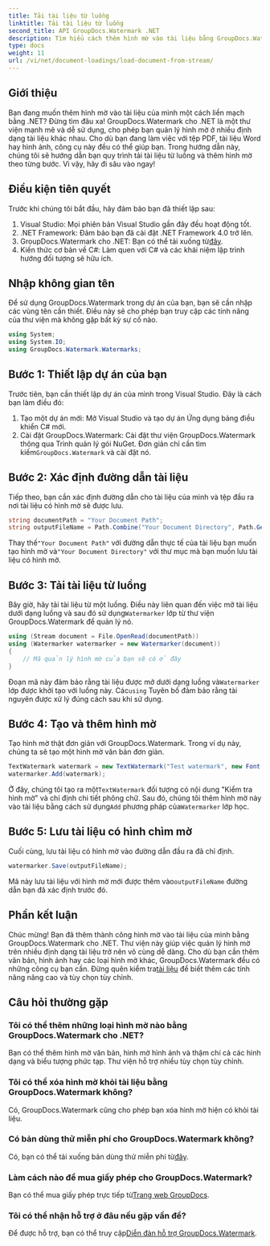 ```yaml
---
title: Tải tài liệu từ luồng
linktitle: Tải tài liệu từ luồng
second_title: API GroupDocs.Watermark .NET
description: Tìm hiểu cách thêm hình mờ vào tài liệu bằng GroupDocs.Watermark cho .NET với hướng dẫn này. Hoàn hảo cho các nhà phát triển muốn tăng cường bảo mật tài liệu.
type: docs
weight: 11
url: /vi/net/document-loadings/load-document-from-stream/
---
```

## Giới thiệu
Bạn đang muốn thêm hình mờ vào tài liệu của mình một cách liền mạch bằng .NET? Đừng tìm đâu xa! GroupDocs.Watermark cho .NET là một thư viện mạnh mẽ và dễ sử dụng, cho phép bạn quản lý hình mờ ở nhiều định dạng tài liệu khác nhau. Cho dù bạn đang làm việc với tệp PDF, tài liệu Word hay hình ảnh, công cụ này đều có thể giúp bạn. Trong hướng dẫn này, chúng tôi sẽ hướng dẫn bạn quy trình tải tài liệu từ luồng và thêm hình mờ theo từng bước. Vì vậy, hãy đi sâu vào ngay!
## Điều kiện tiên quyết
Trước khi chúng tôi bắt đầu, hãy đảm bảo bạn đã thiết lập sau:
1. Visual Studio: Mọi phiên bản Visual Studio gần đây đều hoạt động tốt.
2. .NET Framework: Đảm bảo bạn đã cài đặt .NET Framework 4.0 trở lên.
3.  GroupDocs.Watermark cho .NET: Bạn có thể tải xuống từ[đây](https://releases.groupdocs.com/Watermark/net/).
4. Kiến thức cơ bản về C#: Làm quen với C# và các khái niệm lập trình hướng đối tượng sẽ hữu ích.

## Nhập không gian tên
Để sử dụng GroupDocs.Watermark trong dự án của bạn, bạn sẽ cần nhập các vùng tên cần thiết. Điều này sẽ cho phép bạn truy cập các tính năng của thư viện mà không gặp bất kỳ sự cố nào.
```csharp
using System;
using System.IO;
using GroupDocs.Watermark.Watermarks;
```
## Bước 1: Thiết lập dự án của bạn
Trước tiên, bạn cần thiết lập dự án của mình trong Visual Studio. Đây là cách bạn làm điều đó:
1. Tạo một dự án mới: Mở Visual Studio và tạo dự án Ứng dụng bảng điều khiển C# mới.
2.  Cài đặt GroupDocs.Watermark: Cài đặt thư viện GroupDocs.Watermark thông qua Trình quản lý gói NuGet. Đơn giản chỉ cần tìm kiếm`GroupDocs.Watermark` và cài đặt nó.
## Bước 2: Xác định đường dẫn tài liệu
Tiếp theo, bạn cần xác định đường dẫn cho tài liệu của mình và tệp đầu ra nơi tài liệu có hình mờ sẽ được lưu.
```csharp
string documentPath = "Your Document Path";
string outputFileName = Path.Combine("Your Document Directory", Path.GetFileName(documentPath));
```
 Thay thế`"Your Document Path"` với đường dẫn thực tế của tài liệu bạn muốn tạo hình mờ và`"Your Document Directory"` với thư mục mà bạn muốn lưu tài liệu có hình mờ.
## Bước 3: Tải tài liệu từ luồng
Bây giờ, hãy tải tài liệu từ một luồng. Điều này liên quan đến việc mở tài liệu dưới dạng luồng và sau đó sử dụng`Watermarker` lớp từ thư viện GroupDocs.Watermark để quản lý nó.
```csharp
using (Stream document = File.OpenRead(documentPath))
using (Watermarker watermarker = new Watermarker(document))
{
    // Mã quản lý hình mờ của bạn sẽ có ở đây
}
```
 Đoạn mã này đảm bảo rằng tài liệu được mở dưới dạng luồng và`Watermarker` lớp được khởi tạo với luồng này. Các`using` Tuyên bố đảm bảo rằng tài nguyên được xử lý đúng cách sau khi sử dụng.
## Bước 4: Tạo và thêm hình mờ
Tạo hình mờ thật đơn giản với GroupDocs.Watermark. Trong ví dụ này, chúng ta sẽ tạo một hình mờ văn bản đơn giản.
```csharp
TextWatermark watermark = new TextWatermark("Test watermark", new Font("Arial", 12));
watermarker.Add(watermark);
```
 Ở đây, chúng tôi tạo ra một`TextWatermark` đối tượng có nội dung "Kiểm tra hình mờ" và chỉ định chi tiết phông chữ. Sau đó, chúng tôi thêm hình mờ này vào tài liệu bằng cách sử dụng`Add` phương pháp của`Watermarker` lớp học.
## Bước 5: Lưu tài liệu có hình chìm mờ
Cuối cùng, lưu tài liệu có hình mờ vào đường dẫn đầu ra đã chỉ định.
```csharp
watermarker.Save(outputFileName);
```
 Mã này lưu tài liệu với hình mờ mới được thêm vào`outputFileName` đường dẫn bạn đã xác định trước đó.

## Phần kết luận
Chúc mừng! Bạn đã thêm thành công hình mờ vào tài liệu của mình bằng GroupDocs.Watermark cho .NET. Thư viện này giúp việc quản lý hình mờ trên nhiều định dạng tài liệu trở nên vô cùng dễ dàng. Cho dù bạn cần thêm văn bản, hình ảnh hay các loại hình mờ khác, GroupDocs.Watermark đều có những công cụ bạn cần. Đừng quên kiểm tra[tài liệu](https://reference.groupdocs.com/Watermark/net/) để biết thêm các tính năng nâng cao và tùy chọn tùy chỉnh.
## Câu hỏi thường gặp
### Tôi có thể thêm những loại hình mờ nào bằng GroupDocs.Watermark cho .NET?
Bạn có thể thêm hình mờ văn bản, hình mờ hình ảnh và thậm chí cả các hình dạng và biểu tượng phức tạp. Thư viện hỗ trợ nhiều tùy chọn tùy chỉnh.
### Tôi có thể xóa hình mờ khỏi tài liệu bằng GroupDocs.Watermark không?
Có, GroupDocs.Watermark cũng cho phép bạn xóa hình mờ hiện có khỏi tài liệu.
### Có bản dùng thử miễn phí cho GroupDocs.Watermark không?
 Có, bạn có thể tải xuống bản dùng thử miễn phí từ[đây](https://releases.groupdocs.com/).
### Làm cách nào để mua giấy phép cho GroupDocs.Watermark?
Bạn có thể mua giấy phép trực tiếp từ[Trang web GroupDocs](https://purchase.groupdocs.com/buy).
### Tôi có thể nhận hỗ trợ ở đâu nếu gặp vấn đề?
 Để được hỗ trợ, bạn có thể truy cập[Diễn đàn hỗ trợ GroupDocs.Watermark](https://forum.groupdocs.com/c/watermark/19).